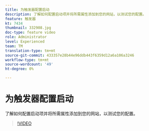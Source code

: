 ```yaml
---
title: 为触发器配置启动
description: 了解如何配置启动项并将所需属性添加到您的网站，以测试您的配置。
feature: 触发器
kt: 7434
thumbnail: 332908.jpg
doc-type: feature video
role: Administrator
level: Experienced
team: TM
translation-type: tm+mt
source-git-commit: 433357e28b44e96ddb443f6359d12a6a106a3246
workflow-type: tm+mt
source-wordcount: '49'
ht-degree: 0%

---
```


# 为触发器配置启动

了解如何配置启动项并将所需属性添加到您的网站，以测试您的配置。

>[!VIDEO](https://video.tv.adobe.com/v/332908?quality=12)
